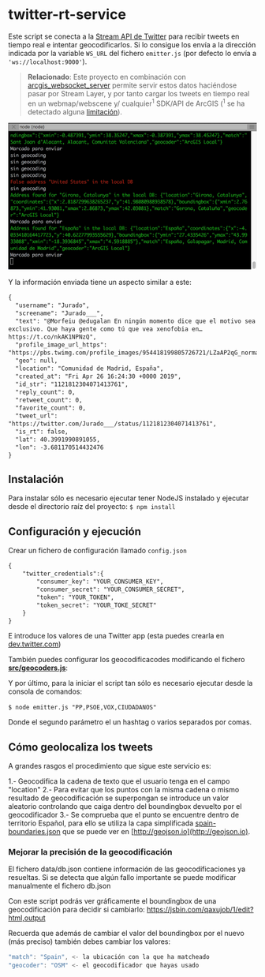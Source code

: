 # twitter-rt-service

Este script se conecta a la [Stream API de Twitter](https://developer.twitter.com/en/docs) para recibir tweets en tiempo real e intentar geocodificarlos. Si lo consigue los envía a la dirección indicada por la variable `WS_URL` del fichero `emitter.js` (por defecto lo envía a `'ws://localhost:9000'`).

> **Relacionado**: Este proyecto en combinación con [arcgis_websocket_server](https://github.com/esri-es/arcgis_websocket_server) permite servir estos datos haciéndose pasar por Stream Layer, y por tanto cargar los tweets en tiempo real en un webmap/webscene y/ cualquier<sup>1</sup> SDK/API de ArcGIS (<sup>1</sup> se ha detectado alguna [limitación](https://github.com/hhkaos/arcgis_websocket_server#known-issues)).

![animation](./img/console-animation.gif)

Y la información enviada tiene un aspecto similar a este:

```
{
  "username": "Jurado",
  "screename": "Jurado___",
  "text": "@Morfeiu @edugalan En ningún momento dice que el motivo sea exclusivo. Que haya gente como tú que vea xenofobia en… https://t.co/nkAK1NPNzQ",
  "profile_image_url_https": "https://pbs.twimg.com/profile_images/954418199805726721/LZaAP2qG_normal.jpg",
  "geo": null,
  "location": "Comunidad de Madrid, España",
  "created_at": "Fri Apr 26 16:24:30 +0000 2019",
  "id_str": "1121812304071413761",
  "reply_count": 0,
  "retweet_count": 0,
  "favorite_count": 0,
  "tweet_url": "https://twitter.com/Jurado___/status/1121812304071413761",
  "is_rt": false,
  "lat": 40.3991990891055,
  "lon": -3.681170514432476
}
```

## Instalación

Para instalar sólo es necesario ejecutar tener NodeJS instalado y ejecutar desde el directorio raíz del proyecto: `$ npm install`

## Configuración y ejecución

Crear un fichero de configuración llamado `config.json`
```
{
    "twitter_credentials":{
        "consumer_key": "YOUR_CONSUMER_KEY",
        "consumer_secret": "YOUR_CONSUMER_SECRET",
        "token": "YOUR_TOKEN",
        "token_secret": "YOUR_TOKE_SECRET"
    }
}
```

E introduce los valores de una Twitter app (esta puedes crearla en [dev.twitter.com](https://developer.twitter.com/en/apps))

También puedes configurar los geocodificacodes modificando el fichero **[src/geocoders.js](./src/geocoders.js)**:

Y por último, para la iniciar el script tan sólo es necesario ejecutar desde la consola de comandos:

`$ node emitter.js "PP,PSOE,VOX,CIUDADANOS"`

Donde el segundo parámetro el un hashtag o varios separados por comas.

## Cómo geolocaliza los tweets

A grandes rasgos el procedimiento que sigue este servicio es:

1.- Geocodifica la cadena de texto que el usuario tenga en el campo "location"
2.- Para evitar que los puntos con la misma cadena o mismo resultado de geocodificación se superpongan se introduce un valor aleatorio controlando que caiga dentro del boundingbox devuelto por el geocodificador
3.- Se comprueba que el punto se encuentre dentro de territorio Español, para ello se utiliza la capa simplificada [spain-boundaries.json](./data/spain-boundaries.json) que se puede ver en [http://geojson.io](http://geojson.io).

### Mejorar la precisión de la geocodificación

El fichero data/db.json contiene información de las geocodificaciones ya resueltas. Si se detecta que algún fallo importante se puede modificar manualmente el fichero db.json

Con este script podrás ver gráficamente el boundingbox de una geocodificación para decidir si cambiarlo:
https://jsbin.com/qaxujob/1/edit?html,output

Recuerda que además de cambiar el valor del boundingbox por el nuevo (más preciso) también debes cambiar los valores:

```js
"match": "Spain", <- la ubicación con la que ha matcheado
"geocoder": "OSM" <- el geocodificador que hayas usado
```
